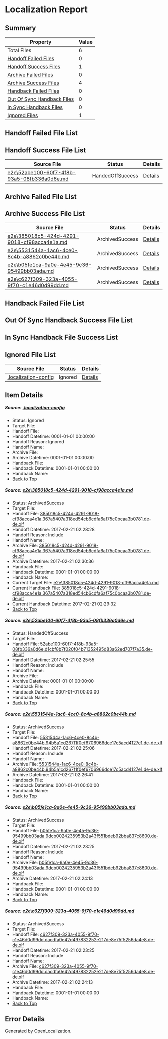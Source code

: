 # <a name='report-top'></a> Localization Report

## Summary
 Property | Value 
 -------- | ----- 
 Total Files | 6
[ Handoff Failed Files ](#handoff-failed-list)| 0
[ Handoff Success Files ](#handoff-success-list)| 1
[ Archive Failed Files ](#archive-failed-list)| 0
[ Archive Success Files ](#archive-success-list)| 4
[ Handback Failed Files ](#handback-failed-list)| 0
[ Out Of Sync Handback Files ](#outofsync-handback-success-list)| 0
[ In Sync Handback Files ](#insync-handback-success-list)| 0
[ Ignored Files ](#ignored-list)| 1

## <a name='handoff-failed-list'></a> Handoff Failed File List

## <a name='handoff-success-list'></a> Handoff Success File List
 Source File | Status | Details 
 ----------- | ------ | ------- 
 [e2e\52abe100-60f7-4f8b-93a5-08fb336a0d6e.md](https://github.com/OpenLocalizationTestOrg/ol-test0/blob/1a5a6dce2aa6601ef5d9199418c7521ea6ab711e/e2e/52abe100-60f7-4f8b-93a5-08fb336a0d6e.md) | HandedOffSuccess | [Details](#e8654b443d5ae8bc9f196884fa5257c16da424b82)

## <a name='archive-failed-list'></a> Archive Failed File List

## <a name='archive-success-list'></a> Archive Success File List
 Source File | Status | Details 
 ----------- | ------ | ------- 
 [e2e\385018c5-424d-4291-9018-cf98acca4e1a.md](https://github.com/OpenLocalizationTestOrg/ol-test0/blob/3009e84fb37911e0754c15a26db9b47b7ef0aa20/e2e/385018c5-424d-4291-9018-cf98acca4e1a.md) | ArchivedSuccess | [Details](#2e37cf81e5c6f5cc711e858a00498dab4d5433491)
 [e2e\5531544a-1ac6-4ce0-8c4b-a8862c0be44b.md](https://github.com/OpenLocalizationTestOrg/ol-test0/blob/029c3cd784cc3571244e6461654ceee54ac4e02b/e2e/5531544a-1ac6-4ce0-8c4b-a8862c0be44b.md) | ArchivedSuccess | [Details](#503987419b81620a9d7e234af8705733ce4883cc3)
 [e2e\b05fe1ca-9a0e-4e45-9c36-95499bb03ada.md](https://github.com/OpenLocalizationTestOrg/ol-test0/blob/a2a5931f408b0281fec078443c0f9e0a7013ad78/e2e/b05fe1ca-9a0e-4e45-9c36-95499bb03ada.md) | ArchivedSuccess | [Details](#2434ce490f022c03c5599f30cb98c2eb37e0b8fc4)
 [e2e\c627f309-323a-4055-9f70-c1e46d0d99dd.md](https://github.com/OpenLocalizationTestOrg/ol-test0/blob/a2a5931f408b0281fec078443c0f9e0a7013ad78/e2e/c627f309-323a-4055-9f70-c1e46d0d99dd.md) | ArchivedSuccess | [Details](#41175f4695407a8950b0faa08fa0281c803fba905)

## <a name='handback-failed-list'></a> Handback Failed File List

## <a name='outofsync-handback-success-list'></a> Out Of Sync Handback Success File List

## <a name='insync-handback-success-list'></a> In Sync Handback File Success List

## <a name='ignored-list'></a> Ignored File List
 Source File | Status | Details 
 ----------- | ------ | ------- 
 [.localization-config](https://github.com/OpenLocalizationTestOrg/ol-test0/blob/3009e84fb37911e0754c15a26db9b47b7ef0aa20/.localization-config) | Ignored | [Details](#cb0632cf59c1387fc1742bfb9fa3c47f87e2e5c90)

## Item Details
##### <a name='cb0632cf59c1387fc1742bfb9fa3c47f87e2e5c90'></a> Source: [.localization-config](https://github.com/OpenLocalizationTestOrg/ol-test0/blob/3009e84fb37911e0754c15a26db9b47b7ef0aa20/.localization-config)
* Status: Ignored
* Target File: 
* Handoff File: 
* Handoff Datetime: 0001-01-01 00:00:00
* Handoff Reason: Ignored
* Handoff Name: 
* Archive File: 
* Archive Datetime: 0001-01-01 00:00:00
* Handback File: 
* Handback Datetime: 0001-01-01 00:00:00
* Handback Name: 
* [Back to Top](#report-top)

##### <a name='2e37cf81e5c6f5cc711e858a00498dab4d5433491'></a> Source: [e2e\385018c5-424d-4291-9018-cf98acca4e1a.md](https://github.com/OpenLocalizationTestOrg/ol-test0/blob/3009e84fb37911e0754c15a26db9b47b7ef0aa20/e2e/385018c5-424d-4291-9018-cf98acca4e1a.md)
* Status: ArchivedSuccess
* Target File: 
* Handoff File: [385018c5-424d-4291-9018-cf98acca4e1a.367a5407a318ed54cb6cdfa6af75c0bcaa3b0781.de-de.xlf](https://github.com/OpenLocalizationTestOrg/ol-test0-handoff/blob/f1032bbc579d27bf2e85dd35b2d8734404df5b2f/ol-handoff/OpenLocalizationTestOrg/ol-test0-dede/xinjiang/ht/385018c5-424d-4291-9018-cf98acca4e1a.367a5407a318ed54cb6cdfa6af75c0bcaa3b0781.de-de.xlf)
* Handoff Datetime: 2017-02-21 02:28:28
* Handoff Reason: Include
* Handoff Name: 
* Archive File: [385018c5-424d-4291-9018-cf98acca4e1a.367a5407a318ed54cb6cdfa6af75c0bcaa3b0781.de-de.xlf](https://github.com/OpenLocalizationTestOrg/ol-test0-handoff/blob/ad44b815578c1365022f6720096f497883f2aa5e/ol-archive/OpenLocalizationTestOrg/ol-test0-dede/xinjiang/ht/385018c5-424d-4291-9018-cf98acca4e1a.367a5407a318ed54cb6cdfa6af75c0bcaa3b0781.de-de.xlf)
* Archive Datetime: 2017-02-21 02:30:36
* Handback File: 
* Handback Datetime: 0001-01-01 00:00:00
* Handback Name: 
* Current Target File: [e2e\385018c5-424d-4291-9018-cf98acca4e1a.md](https://github.com/OpenLocalizationTestOrg/ol-test0-dede/blob/954803401806286e5d3ec96832d1ccbc84e84234/e2e/385018c5-424d-4291-9018-cf98acca4e1a.md)
* Current Handback File: [385018c5-424d-4291-9018-cf98acca4e1a.367a5407a318ed54cb6cdfa6af75c0bcaa3b0781.de-de.xlf](https://github.com/OpenLocalizationTestOrg/ol-test0-handback/blob/1d98fbb67543d75afb02c8001e6b0d7418f699ed/ol-handback/OpenLocalizationTestOrg/ol-test0-dede/xinjiang/ht/385018c5-424d-4291-9018-cf98acca4e1a.367a5407a318ed54cb6cdfa6af75c0bcaa3b0781.de-de.xlf)
* Current Handback Datetime: 2017-02-21 02:29:32
* [Back to Top](#report-top)

##### <a name='e8654b443d5ae8bc9f196884fa5257c16da424b82'></a> Source: [e2e\52abe100-60f7-4f8b-93a5-08fb336a0d6e.md](https://github.com/OpenLocalizationTestOrg/ol-test0/blob/1a5a6dce2aa6601ef5d9199418c7521ea6ab711e/e2e/52abe100-60f7-4f8b-93a5-08fb336a0d6e.md)
* Status: HandedOffSuccess
* Target File: 
* Handoff File: [52abe100-60f7-4f8b-93a5-08fb336a0d6e.d1cbf8b7f020f04b71352495d83a62ed707f7a35.de-de.xlf](https://github.com/OpenLocalizationTestOrg/ol-test0-handoff/blob/d8c7324c59d98be0f6158595b64b783032b0333d/ol-handoff/OpenLocalizationTestOrg/ol-test0-dede/xinjiang/ht/52abe100-60f7-4f8b-93a5-08fb336a0d6e.d1cbf8b7f020f04b71352495d83a62ed707f7a35.de-de.xlf)
* Handoff Datetime: 2017-02-21 02:25:55
* Handoff Reason: Include
* Handoff Name: 
* Archive File: 
* Archive Datetime: 0001-01-01 00:00:00
* Handback File: 
* Handback Datetime: 0001-01-01 00:00:00
* Handback Name: 
* [Back to Top](#report-top)

##### <a name='503987419b81620a9d7e234af8705733ce4883cc3'></a> Source: [e2e\5531544a-1ac6-4ce0-8c4b-a8862c0be44b.md](https://github.com/OpenLocalizationTestOrg/ol-test0/blob/029c3cd784cc3571244e6461654ceee54ac4e02b/e2e/5531544a-1ac6-4ce0-8c4b-a8862c0be44b.md)
* Status: ArchivedSuccess
* Target File: 
* Handoff File: [5531544a-1ac6-4ce0-8c4b-a8862c0be44b.94b5a1cd267f1f0ef6706966dce17c5acd4127e1.de-de.xlf](https://github.com/OpenLocalizationTestOrg/ol-test0-handoff/blob/372c0f2733d9db13ae74519d36f7a8ece18ff3c6/ol-handoff/OpenLocalizationTestOrg/ol-test0-dede/xinjiang/ht/5531544a-1ac6-4ce0-8c4b-a8862c0be44b.94b5a1cd267f1f0ef6706966dce17c5acd4127e1.de-de.xlf)
* Handoff Datetime: 2017-02-21 02:25:06
* Handoff Reason: Include
* Handoff Name: 
* Archive File: [5531544a-1ac6-4ce0-8c4b-a8862c0be44b.94b5a1cd267f1f0ef6706966dce17c5acd4127e1.de-de.xlf](https://github.com/OpenLocalizationTestOrg/ol-test0-handoff/blob/663277aec842049094825168fe3ea50cf5311ba5/ol-archive/OpenLocalizationTestOrg/ol-test0-dede/xinjiang/ht/5531544a-1ac6-4ce0-8c4b-a8862c0be44b.94b5a1cd267f1f0ef6706966dce17c5acd4127e1.de-de.xlf)
* Archive Datetime: 2017-02-21 02:26:41
* Handback File: 
* Handback Datetime: 0001-01-01 00:00:00
* Handback Name: 
* [Back to Top](#report-top)

##### <a name='2434ce490f022c03c5599f30cb98c2eb37e0b8fc4'></a> Source: [e2e\b05fe1ca-9a0e-4e45-9c36-95499bb03ada.md](https://github.com/OpenLocalizationTestOrg/ol-test0/blob/a2a5931f408b0281fec078443c0f9e0a7013ad78/e2e/b05fe1ca-9a0e-4e45-9c36-95499bb03ada.md)
* Status: ArchivedSuccess
* Target File: 
* Handoff File: [b05fe1ca-9a0e-4e45-9c36-95499bb03ada.9dcb0024235953b2a43f551bdeb92bba837c8600.de-de.xlf](https://github.com/OpenLocalizationTestOrg/ol-test0-handoff/blob/745c59a84de21c5369ee79fb0d05941c7a3c4720/ol-handoff/OpenLocalizationTestOrg/ol-test0-dede/xinjiang/ht/b05fe1ca-9a0e-4e45-9c36-95499bb03ada.9dcb0024235953b2a43f551bdeb92bba837c8600.de-de.xlf)
* Handoff Datetime: 2017-02-21 02:23:25
* Handoff Reason: Include
* Handoff Name: 
* Archive File: [b05fe1ca-9a0e-4e45-9c36-95499bb03ada.9dcb0024235953b2a43f551bdeb92bba837c8600.de-de.xlf](https://github.com/OpenLocalizationTestOrg/ol-test0-handoff/blob/989b474cb09cc25ecbb8eabf5eebbb60b4b8d71c/ol-archive/OpenLocalizationTestOrg/ol-test0-dede/xinjiang/ht/b05fe1ca-9a0e-4e45-9c36-95499bb03ada.9dcb0024235953b2a43f551bdeb92bba837c8600.de-de.xlf)
* Archive Datetime: 2017-02-21 02:24:13
* Handback File: 
* Handback Datetime: 0001-01-01 00:00:00
* Handback Name: 
* [Back to Top](#report-top)

##### <a name='41175f4695407a8950b0faa08fa0281c803fba905'></a> Source: [e2e\c627f309-323a-4055-9f70-c1e46d0d99dd.md](https://github.com/OpenLocalizationTestOrg/ol-test0/blob/a2a5931f408b0281fec078443c0f9e0a7013ad78/e2e/c627f309-323a-4055-9f70-c1e46d0d99dd.md)
* Status: ArchivedSuccess
* Target File: 
* Handoff File: [c627f309-323a-4055-9f70-c1e46d0d99dd.dacdfa0e42d497832252e217de8e75f5256da4e8.de-de.xlf](https://github.com/OpenLocalizationTestOrg/ol-test0-handoff/blob/745c59a84de21c5369ee79fb0d05941c7a3c4720/ol-handoff/OpenLocalizationTestOrg/ol-test0-dede/xinjiang/ht/c627f309-323a-4055-9f70-c1e46d0d99dd.dacdfa0e42d497832252e217de8e75f5256da4e8.de-de.xlf)
* Handoff Datetime: 2017-02-21 02:23:25
* Handoff Reason: Include
* Handoff Name: 
* Archive File: [c627f309-323a-4055-9f70-c1e46d0d99dd.dacdfa0e42d497832252e217de8e75f5256da4e8.de-de.xlf](https://github.com/OpenLocalizationTestOrg/ol-test0-handoff/blob/989b474cb09cc25ecbb8eabf5eebbb60b4b8d71c/ol-archive/OpenLocalizationTestOrg/ol-test0-dede/xinjiang/ht/c627f309-323a-4055-9f70-c1e46d0d99dd.dacdfa0e42d497832252e217de8e75f5256da4e8.de-de.xlf)
* Archive Datetime: 2017-02-21 02:24:13
* Handback File: 
* Handback Datetime: 0001-01-01 00:00:00
* Handback Name: 
* [Back to Top](#report-top)


## Error Details

Generated by OpenLocalization.
